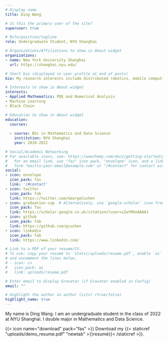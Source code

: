 ```yaml
---
# Display name
title: Ding Wang

# Is this the primary user of the site?
superuser: true

# Role/position/tagline
role: Undergraduate Student, NYU Shanghai

# Organizations/Affiliations to show in About widget
organizations:
- name: New York University Shanghai
  url: https://shanghai.nyu.edu/

# Short bio (displayed in user profile at end of posts)
bio: My research interests include distributed robotics, mobile computing and programmable matter.

# Interests to show in About widget
interests:
- Applied Mathematics: PDE and Numerical Analysis
- Machine Learning
- Block Chain

# Education to show in About widget
education:
  courses:
  
  - course: BSc in Mathematics and Data Science
    institution: NYU Shanghai
    year: 2018-2022

# Social/Academic Networking
# For available icons, see: https://wowchemy.com/docs/getting-started/page-builder/#icons
#   For an email link, use "fas" icon pack, "envelope" icon, and a link in the
#   form "mailto:your-email@example.com" or "/#contact" for contact widget.
social:
- icon: envelope
  icon_pack: fas
  link: '/#contact'
- icon: twitter
  icon_pack: fab
  link: https://twitter.com/GeorgeCushen
- icon: graduation-cap  # Alternatively, use `google-scholar` icon from `ai` icon pack
  icon_pack: fas
  link: https://scholar.google.co.uk/citations?user=sIwtMXoAAAAJ
- icon: github
  icon_pack: fab
  link: https://github.com/gcushen
- icon: linkedin
  icon_pack: fab
  link: https://www.linkedin.com/

# Link to a PDF of your resume/CV.
# To use: copy your resume to `static/uploads/resume.pdf`, enable `ai` icons in `params.toml`, 
# and uncomment the lines below.
# - icon: cv
#   icon_pack: ai
#   link: uploads/resume.pdf

# Enter email to display Gravatar (if Gravatar enabled in Config)
email: ""

# Highlight the author in author lists? (true/false)
highlight_name: true
---
```


My name is Ding Wang. I am an undergraduate student in the class of 2022 at NYU Shanghai. I double major in Mathematics and Data Science.

{{< icon name="download" pack="fas" >}} Download my {{< staticref "uploads/demo_resume.pdf" "newtab" >}}resumé{{< /staticref >}}.
